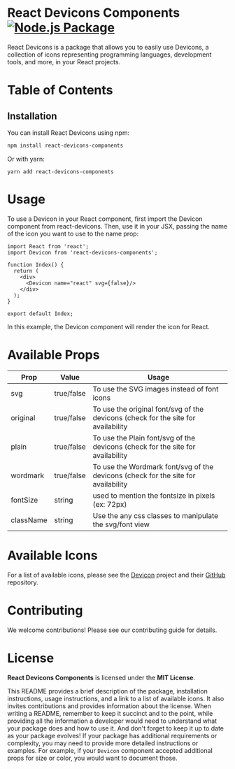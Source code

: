 # React Devicons Components [![Node.js Package](https://github.com/balaji-premkumar/react-devicons-components/actions/workflows/npm-publish.yml/badge.svg)](https://github.com/balaji-premkumar/react-devicons-components/actions/workflows/npm-publish.yml)

React Devicons is a package that allows you to easily use Devicons, a collection of icons representing programming
languages, development tools, and more, in your React projects.

# Table of Contents

## Installation

You can install React Devicons using npm:

```bash
npm install react-devicons-components
```

Or with yarn:

```
yarn add react-devicons-components
```

# Usage

To use a Devicon in your React component, first import the Devicon component from react-devicons. Then, use it in your
JSX, passing the name of the icon you want to use to the name prop:

```
import React from 'react';
import Devicon from 'react-devicons-components';

function Index() {
  return (
    <div>
      <Devicon name="react" svg={false}/>
    </div>
  );
}

export default Index;
```

In this example, the Devicon component will render the icon for React.

# Available Props

| Prop      | Value      | Usage                                                                             |
|-----------|------------|-----------------------------------------------------------------------------------|
| svg       | true/false | To use the SVG images instead of font icons                                       |
| original  | true/false | To use the original font/svg of the devicons (check for the site for availability |
| plain     | true/false | To use the Plain font/svg of the devicons (check for the site for availability    |
| wordmark  | true/false | To use the Wordmark font/svg of the devicons (check for the site for availability |
| fontSize  | string     | used to mention the fontsize in pixels (ex: 72px)                                 |
| className | string     | Use the any css classes to manipulate the svg/font view                           |

# **Available Icons**

For a list of available icons, please see the [Devicon](https://devicon.dev/) project and
their [GitHub](https://github.com/devicons/devicon) repository.

# Contributing

We welcome contributions! Please see our contributing guide for details.

# License

**React Devicons Components** is licensed under the **MIT License**.

This README provides a brief description of the package, installation instructions, usage instructions, and a link to a
list of available icons. It also invites contributions and provides information about the license.
When writing a README, remember to keep it succinct and to the point, while providing all the information a developer
would need to understand what your package does and how to use it. And don't forget to keep it up to date as your
package evolves!
If your package has additional requirements or complexity, you may need to provide more detailed instructions or
examples. For example, if your `Devicon` component accepted additional props for size or color, you would want to
document those.

